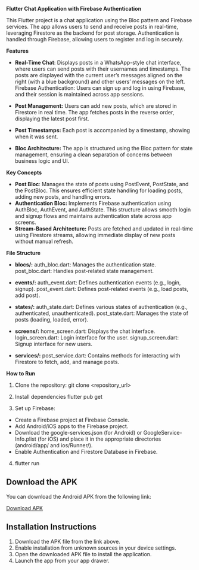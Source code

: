**Flutter Chat Application with Firebase Authentication**


This Flutter project is a chat application using the Bloc pattern and Firebase services. The app allows users to send and receive posts in real-time, leveraging Firestore as the backend for post storage. Authentication is handled through Firebase, allowing users to register and log in securely.

**Features**
- **Real-Time Chat**: Displays posts in a WhatsApp-style chat interface, where users can send posts with their usernames and timestamps. The posts are displayed with the current user’s messages aligned on the right (with a blue background) and other users’ messages on the left.
Firebase Authentication: Users can sign up and log in using Firebase, and their session is maintained across app sessions.

- **Post Management:** Users can add new posts, which are stored in Firestore in real time. The app fetches posts in the reverse order, displaying the latest post first.
- **Post Timestamps:** Each post is accompanied by a timestamp, showing when it was sent.
- **Bloc Architecture:** The app is structured using the Bloc pattern for state management, ensuring a clean separation of concerns between business logic and UI.

**Key Concepts**
- **Post Bloc**: Manages the state of posts using PostEvent, PostState, and the PostBloc. This ensures efficient state handling for loading posts, adding new posts, and handling errors.
- **Authentication Bloc:** Implements Firebase authentication using AuthBloc, AuthEvent, and AuthState. This structure allows smooth login and signup flows and maintains authentication state across app screens.
- **Stream-Based Architecture:** Posts are fetched and updated in real-time using Firestore streams, allowing immediate display of new posts without manual refresh.


**File Structure**
- **blocs/:**
auth_bloc.dart: Manages the authentication state.
post_bloc.dart: Handles post-related state management.

- **events/:**
auth_event.dart: Defines authentication events (e.g., login, signup).
post_event.dart: Defines post-related events (e.g., load posts, add post).

- **states/:**
auth_state.dart: Defines various states of authentication (e.g., authenticated, unauthenticated).
post_state.dart: Manages the state of posts (loading, loaded, error).

- **screens/:**
home_screen.dart: Displays the chat interface.
login_screen.dart: Login interface for the user.
signup_screen.dart: Signup interface for new users.

- **services/:**
post_service.dart: Contains methods for interacting with Firestore to fetch, add, and manage posts.

**How to Run**

1. Clone the repository:
git clone <repository_url>

2. Install dependencies
flutter pub get

3. Set up Firebase:

- Create a Firebase project at Firebase Console.
- Add Android/iOS apps to the Firebase project.
- Download the google-services.json (for Android) or GoogleService-Info.plist (for iOS) and place it in the appropriate directories (android/app/ and ios/Runner/).
- Enable Authentication and Firestore Database in Firebase.

4. flutter run

## Download the APK

You can download the Android APK from the following link:

[Download APK](https://drive.google.com/file/d/18yIiHcsKdECIxcJLon34q0KzsyHDUhJj/view?usp=sharing)

## Installation Instructions

1. Download the APK file from the link above.
2. Enable installation from unknown sources in your device settings.
3. Open the downloaded APK file to install the application.
4. Launch the app from your app drawer.



